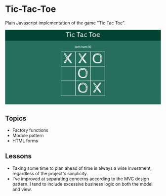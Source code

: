 # Tic-Tac-Toe

Plain Javascript implementation of the game "Tic Tac Toe".

![screenshot](sc.png)

## Topics 
- Factory functions
- Module pattern
- HTML forms

## Lessons
- Taking some time to plan ahead of time is always a wise investment, regardless of the project's simplicity. 
- I've improved at separating concerns according to the MVC design pattern. I tend to include excessive business logic on both the model and view.
